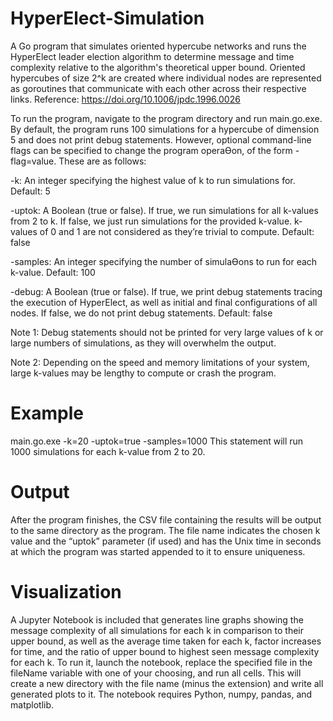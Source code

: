 # HyperElect-Simulation
A Go program that simulates oriented hypercube networks and runs the HyperElect leader election algorithm to determine message and time complexity relative to the algorithm's theoretical upper bound. Oriented hypercubes of size 2^k are created where individual nodes are represented as goroutines that communicate with each other across their respective links. Reference: https://doi.org/10.1006/jpdc.1996.0026
 
To run the program, navigate to the program directory and run main.go.exe. By default, the program 
runs 100 simulations for a hypercube of dimension 5 and does not print debug statements. However, optional 
command-line flags can be specified to change the program operaƟon, of the form -flag=value. These 
are as follows: 

-k: An integer specifying the highest value of k to run simulations for. Default: 5 

-uptok: A Boolean (true or false). If true, we run simulations for all k-values from 2 to k. If false, we just 
run simulations for the provided k-value. k-values of 0 and 1 are not considered as they’re trivial to 
compute. Default: false 

-samples: An integer specifying the number of simulaƟons to run for each k-value. Default: 100 

-debug: A Boolean (true or false). If true, we print debug statements tracing the execution of HyperElect, as well as initial and final configurations of all nodes. If false, we do not print debug 
statements. Default: false 

Note 1: Debug statements should not be printed for very large values of k or large numbers of 
simulations, as they will overwhelm the output.

Note 2: Depending on the speed and memory limitations of your system, large k-values may be lengthy to 
compute or crash the program. 

# Example 
main.go.exe -k=20 -uptok=true -samples=1000 
This statement will run 1000 simulations for each k-value from 2 to 20. 

# Output 
After the program finishes, the CSV file containing the results will be output to the same directory as the 
program. The file name indicates the chosen k value and the “uptok” parameter (if used) and has the 
Unix time in seconds at which the program was started appended to it to ensure uniqueness.

# Visualization
A Jupyter Notebook is included that generates line graphs showing the message complexity of all 
simulations for each k in comparison to their upper bound, as well as the average time taken for each k, 
factor increases for time, and the ratio of upper bound to highest seen message complexity for each k. 
To run it, launch the notebook, replace the specified file in the fileName variable with one of your 
choosing, and run all cells. This will create a new directory with the file name (minus the extension) and 
write all generated plots to it. The notebook requires Python, numpy, pandas, and matplotlib. 
